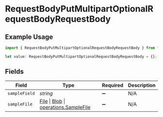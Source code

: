 # RequestBodyPutMultipartOptionalRequestBodyRequestBody

## Example Usage

```typescript
import { RequestBodyPutMultipartOptionalRequestBodyRequestBody } from "openapi/sdk/models/operations";

let value: RequestBodyPutMultipartOptionalRequestBodyRequestBody = {};
```

## Fields

| Field                                                                                                                                                                                                 | Type                                                                                                                                                                                                  | Required                                                                                                                                                                                              | Description                                                                                                                                                                                           |
| ----------------------------------------------------------------------------------------------------------------------------------------------------------------------------------------------------- | ----------------------------------------------------------------------------------------------------------------------------------------------------------------------------------------------------- | ----------------------------------------------------------------------------------------------------------------------------------------------------------------------------------------------------- | ----------------------------------------------------------------------------------------------------------------------------------------------------------------------------------------------------- |
| `sampleField`                                                                                                                                                                                         | *string*                                                                                                                                                                                              | :heavy_minus_sign:                                                                                                                                                                                    | N/A                                                                                                                                                                                                   |
| `sampleFile`                                                                                                                                                                                          | [File](https://developer.mozilla.org/en-US/docs/Web/API/File) \| [Blob](https://developer.mozilla.org/en-US/docs/Web/API/Blob) \| [operations.SampleFile](../../../sdk/models/operations/samplefile.md) | :heavy_minus_sign:                                                                                                                                                                                    | N/A                                                                                                                                                                                                   |